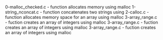 0-malloc_checked.c - function allocates memory using malloc
1-string_nconcat.c - function concatenates two strings using
2-calloc.c - function allocates memory space for an array using malloc
3-array_range.c - fuction creates an array of integers using malloc
3-array_range.c - fuction creates an array of integers using malloc
3-array_range.c - fuction creates an array of integers using malloc

